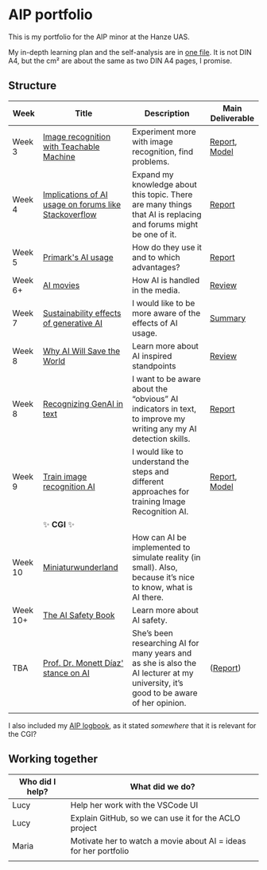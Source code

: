 # AIP portfolio

This is my portfolio for the AIP minor at the Hanze UAS.

My in-depth learning plan and the self-analysis are in [one file][LP].
It is not DIN A4, but the cm² are about the same as two DIN A4 pages, I promise.

[LP]: Learning%20Plan.pdf

## Structure

| Week     | Title                                                       | Description                                                                                                                         | Main Deliverable                  |
|----------|-------------------------------------------------------------|-------------------------------------------------------------------------------------------------------------------------------------|-----------------------------------|
| Week 3   | [Image recognition with Teachable Machine][TM]              | Experiment more with image recognition, find problems.                                                                              | [Report][tema], [Model][tm-model] |
| Week 4   | [Implications of AI usage on forums like Stackoverflow][SO] | Expand my knowledge about this topic. There are many things that AI is replacing and forums might be one of it.                     | [Report][col]                     |
| Week 5   | [Primark's AI usage][PM]                                    | How do they use it and to which advantages?                                                                                         | [Report][ff]                      |
| Week 6+  | [AI movies][MV]                                             | How AI is handled in the media.                                                                                                     | [Review][tes]                     |
| Week 7   | [Sustainability effects of generative AI][SE]               | I would like to be more aware of the effects of AI usage.                                                                           | [Summary][finn]                   |
| Week 8   | [Why AI Will Save the World][WAIWSTW]                       | Learn more about AI inspired standpoints                                                                                            | [Review][stw]                     |
| Week 8   | [Recognizing GenAI in text][RT]                             | I want to be aware about the “obvious” AI indicators in text, to improve my writing any my AI detection skills.                     | [Report][bias]                    |
| Week 9   | [Train image recognition AI][IR]                            | I would like to understand the steps and different approaches for training Image Recognition AI.                                    | [Report][pr], [Model][ir-model]   |
|          | :sparkles: **CGI** :sparkles:                               |                                                                                                                                     |                                   |
| Week 10  | [Miniaturwunderland][MW]                                    | How can AI be implemented to simulate reality (in small). Also, because it’s nice to know, what is AI there.                        |                                   |
| Week 10+ | [The AI Safety Book][AISB]                                  | Learn more about AI safety.                                                                                                         |                                   |
| TBA      | [Prof. Dr. Monett Díaz' stance on AI][MD]                   | She’s been researching AI for many years and as she is also the AI lecturer at my university, it’s good to be aware of her opinion. | ([Report][md])                    |
|          |                                                             |                                                                                                                                     |                                   |

I also included my [AIP logbook][logbook], as it stated *somewhere* that it is relevant for the CGI?

[logbook]: aip-logbook

## Working together

| Who did I help? | What did we do?                                                  |
|-----------------|------------------------------------------------------------------|
| Lucy            | Help her work with the VSCode UI                                 |
| Lucy            | Explain GitHub, so we can use it for the ACLO project            |
| Maria           | Motivate her to watch a movie about AI = ideas for her portfolio |
|                 |                                                                  |

[TM]: sustainability
[SO]: stackoverflow
[PM]: primark
[MV]: movies
[SE]: sustainability
[WAIWSTW]: save-the-world
[RT]: recognizing-ai
[IR]: image-recognition-ai
[MW]: miniaturwunderland
[AISB]: ai-safety-book
[MD]: linkedin

[tema]: teachable-machine/report.pdf
[tm-model]: teachable-machine/model
[col]: stackoverflow/report.pdf
[ff]: primark/report.pdf
[tes]: movies/the-electric-state/review.pdf
[finn]: sustainability/summary-en.pdf
[stw]: save-the-world/review.pdf
[bias]: recognizing-ai/report.pdf
[pr]: image-recognition-ai/report.pdf
[ir-model]: image-recognition-ai/model/CropModel.keras
[md]: linkedin/data-scraping.pdf